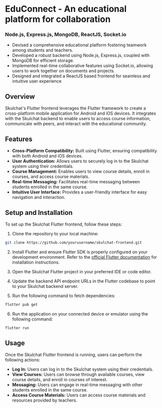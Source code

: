 # EduConnect - An educational platform for collaboration
### Node.js, Express.js, MongoDB, ReactJS, Socket.io
- Devised a comprehensive educational platform fostering teamwork among students and teachers.
- Developed a robust backend using Node.js, Express.js, coupled with MongoDB for efficient storage.
- Implemented real-time collaborative features using Socket.io, allowing users to work together on documents and projects.
- Designed and integrated a ReactJS based frontend for seamless and intuitive user experience

## Overview

Skulchat's Flutter frontend leverages the Flutter framework to create a cross-platform mobile application for Android and iOS devices. It integrates with the Skulchat backend to enable users to access course information, communicate with peers, and interact with the educational community.

## Features

- **Cross-Platform Compatibility:** Built using Flutter, ensuring compatibility with both Android and iOS devices.
- **User Authentication:** Allows users to securely log in to the Skulchat system using their credentials.
- **Course Management:** Enables users to view course details, enroll in courses, and access course materials.
- **Real-time Messaging:** Facilitates real-time messaging between students enrolled in the same course.
- **Intuitive User Interface:** Provides a user-friendly interface for easy navigation and interaction.

## Setup and Installation

To set up the Skulchat Flutter frontend, follow these steps:

1. Clone the repository to your local machine:

```bash
git clone https://github.com/yourusername/skulchat-frontend.git
```

2. Install Flutter and ensure Flutter SDK is properly configured on your development environment. Refer to the [official Flutter documentation](https://flutter.dev/docs/get-started/install) for installation instructions.

3. Open the Skulchat Flutter project in your preferred IDE or code editor.

4. Update the backend API endpoint URLs in the Flutter codebase to point to your Skulchat backend server.

5. Run the following command to fetch dependencies:

```bash
flutter pub get
```

6. Run the application on your connected device or emulator using the following command:

```bash
flutter run
```

## Usage

Once the Skulchat Flutter frontend is running, users can perform the following actions:

- **Log In:** Users can log in to the Skulchat system using their credentials.
- **View Courses:** Users can browse through available courses, view course details, and enroll in courses of interest.
- **Messaging:** Users can engage in real-time messaging with other students enrolled in the same course.
- **Access Course Materials:** Users can access course materials and resources provided by teachers.

